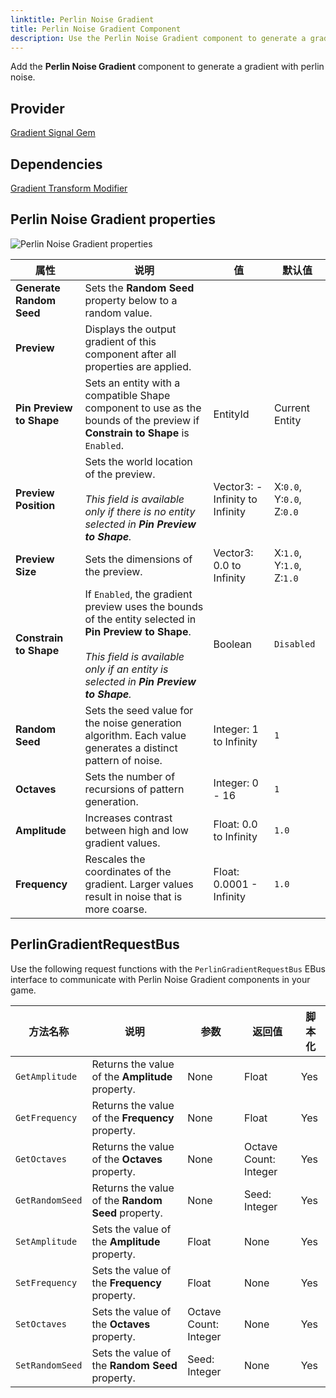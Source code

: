 ```yaml
---
linktitle: Perlin Noise Gradient
title: Perlin Noise Gradient Component
description: Use the Perlin Noise Gradient component to generate a gradient from a perlin noise algorithm in Open 3D Engine (O3DE).
---
```


Add the **Perlin Noise Gradient** component to generate a gradient with perlin noise.

## Provider

[Gradient Signal Gem](/docs/user-guide/gems/reference/utility/gradient-signal)

## Dependencies ##

[Gradient Transform Modifier](/docs/user-guide/components/reference/gradient-modifiers/gradient-transform-modifier)

## Perlin Noise Gradient properties

![Perlin Noise Gradient properties](/images/user-guide/components/reference/gradients/perlin-noise-gradient-component.png)

| 属性 | 说明 | 值 | 默认值 |
|-|-|-|-|
| **Generate Random Seed** | Sets the **Random Seed** property below to a random value. | | |
| **Preview** | Displays the output gradient of this component after all properties are applied. | | |
| **Pin Preview to Shape** | Sets an entity with a compatible Shape component to use as the bounds of the preview if **Constrain to Shape** is `Enabled`. | EntityId | Current Entity |
| **Preview Position** | Sets the world location of the preview.<br> <br>*This field is available only if there is no entity selected in **Pin Preview to Shape**.* | Vector3: -Infinity to Infinity | X:`0.0`, Y:`0.0`, Z:`0.0` |
| **Preview Size** | Sets the dimensions of the preview. | Vector3: 0.0 to Infinity | X:`1.0`, Y:`1.0`, Z:`1.0` |
| **Constrain to Shape** | If `Enabled`, the gradient preview  uses the bounds of the entity selected in **Pin Preview to Shape**.<br> <br>*This field is available only if an entity is selected in **Pin Preview to Shape**.* | Boolean | `Disabled` |
| **Random Seed** | Sets the seed value for the noise generation algorithm. Each value generates a distinct pattern of noise. | Integer: 1 to Infinity | `1` |
| **Octaves** | Sets the number of recursions of pattern generation. | Integer: 0 - 16 | `1` |
| **Amplitude** | Increases contrast between high and low gradient values. | Float: 0.0 to Infinity | `1.0` |
| **Frequency** | Rescales the coordinates of the gradient. Larger values result in noise that is more coarse.  | Float: 0.0001 - Infinity | `1.0` |

## PerlinGradientRequestBus

Use the following request functions with the `PerlinGradientRequestBus` EBus interface to communicate with Perlin Noise Gradient components in your game.

| 方法名称 | 说明 | 参数 | 返回值 | 脚本化 |
|-|-|-|-|-|
| `GetAmplitude` | Returns the value of the **Amplitude** property. | None | Float | Yes |
| `GetFrequency` | Returns the value of the **Frequency** property. | None | Float | Yes |
| `GetOctaves` | Returns the value of the **Octaves** property. | None | Octave Count: Integer | Yes |
| `GetRandomSeed` | Returns the value of the **Random Seed** property. | None | Seed: Integer | Yes |
| `SetAmplitude` | Sets the value of the **Amplitude** property. | Float | None | Yes |
| `SetFrequency` | Sets the value of the **Frequency** property. | Float | None | Yes |
| `SetOctaves` | Sets the value of the **Octaves** property. | Octave Count: Integer | None | Yes |
| `SetRandomSeed` | Sets the value of the **Random Seed** property. | Seed: Integer | None | Yes |
